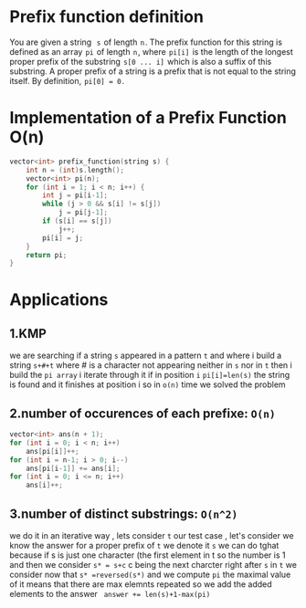 # Prefix function definition

You are given a string  
`s`  of length  `n` . The prefix function for this string is defined as an array  `pi`  of length  `n` , 
where  `pi[i]`  is the length of the longest proper prefix of the substring  `s[0 ... i]`  which is also a suffix of this substring. 
A proper prefix of a string is a prefix that is not equal to the string itself. By definition,  `pi[0] = 0` .


# Implementation of a Prefix Function  O(n)
```cpp
vector<int> prefix_function(string s) {
    int n = (int)s.length();
    vector<int> pi(n);
    for (int i = 1; i < n; i++) {
        int j = pi[i-1];
        while (j > 0 && s[i] != s[j])
            j = pi[j-1];
        if (s[i] == s[j])
            j++;
        pi[i] = j;
    }
    return pi;
}
```
# Applications

## 1.KMP
we are searching if a string `s` appeared in a pattern `t` and where 
i build a string `s+#+t` where # is a character not appearing neither in `s` nor in `t` 
then i build the `pi array` i iterate through it if in position `i` `pi[i]=len(s)` the string is found and it finishes at position i 
so in `o(n)` time we solved the problem

## 2.number of occurences of each prefixe: `O(n)`
```cpp
vector<int> ans(n + 1);
for (int i = 0; i < n; i++)
    ans[pi[i]]++;
for (int i = n-1; i > 0; i--)
    ans[pi[i-1]] += ans[i];
for (int i = 0; i <= n; i++)
    ans[i]++;
```
## 3.number of distinct substrings: `O(n^2)`
we do it in an iterative way , lets consider `t` our test case , let's consider we know the answer for a proper prefix of `t` we denote it `s`
we can do tghat because if s is just one character (the first element in t so the number is 1
and then we consider `s* = s+c` c being the next charcter right after `s` in `t` 
we consider now that `s* =reversed(s*)` and we compute `pi` the maximal value of it means that there are max elemnts repeated so we add the added elements to the answer ` answer += len(s)+1-max(pi)` 
